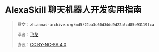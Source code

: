 # AlexaSkill 聊天机器人开发实用指南

> 原文：[`zh.annas-archive.org/md5/21ba3c60d34dd9d22a6cd85e93119fca`](https://zh.annas-archive.org/md5/21ba3c60d34dd9d22a6cd85e93119fca)
> 
> 译者：[飞龙](https://github.com/wizardforcel)
> 
> 协议：[CC BY-NC-SA 4.0](http://creativecommons.org/licenses/by-nc-sa/4.0/)